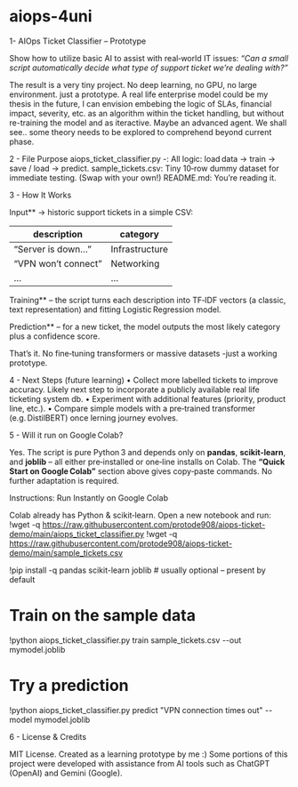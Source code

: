 # aiops-4uni

1- AIOps Ticket Classifier – Prototype

Show how to utilize basic AI to assist with real‑world IT issues: *“Can a small script automatically decide what type of support ticket we’re dealing with?”*

The result is a very tiny project. No deep learning, no GPU, no large environment. just a prototype.
A real life enterprise model could be my thesis in the future, I can envision embebing the logic of SLAs, financial impact, severity, etc. as an algorithm within the ticket handling, but without re-training the model and as iteractive. Maybe an advanced agent. We shall see.. some theory needs to be explored to comprehend beyond current phase.

2 - File Purpose
aiops_ticket_classifier.py -: All logic: load data → train → save / load → predict.
sample_tickets.csv: Tiny 10‑row dummy dataset for immediate testing. (Swap with your own!)
README.md: You’re reading it.

3 - How It Works

  Input** → historic support tickets in a simple CSV:  

   | description | category |
   |-------------|----------|
   | “Server is down…” | Infrastructure |
   | “VPN won’t connect” | Networking |
   | … | … |

  Training** – the script turns each description into TF‑IDF vectors (a classic, text representation) and fitting Logistic Regression model.

   Prediction** – for a new ticket, the model outputs the most likely category plus a confidence score.

That’s it. No fine‑tuning transformers or massive datasets -just a working prototype.


4 - Next Steps (future learning)
	•	Collect more labelled tickets to improve accuracy. Likely next step to incorporate a publicly available real life ticketing system db.
	•	Experiment with additional features (priority, product line, etc.).
	•	Compare simple models with a pre‑trained transformer (e.g. DistilBERT) once lerning journey evolves.

5 - Will it run on Google Colab?

Yes. The script is pure Python 3 and depends only on **pandas**, **scikit‑learn**, and **joblib** – all either pre‑installed or one‑line installs on Colab. The **“Quick Start on Google Colab”** section above gives copy‑paste commands. No further adaptation is required.

Instructions: Run Instantly on Google Colab

Colab already has Python & scikit‑learn. Open a new notebook and run:
!wget -q https://raw.githubusercontent.com/protode908/aiops-ticket-demo/main/aiops_ticket_classifier.py
!wget -q https://raw.githubusercontent.com/protode908/aiops-ticket-demo/main/sample_tickets.csv

!pip install -q pandas scikit-learn joblib   # usually optional – present by default

# Train on the sample data
!python aiops_ticket_classifier.py train sample_tickets.csv --out mymodel.joblib

# Try a prediction
!python aiops_ticket_classifier.py predict "VPN connection times out" --model mymodel.joblib

6 - License & Credits

MIT License.
Created as a learning prototype by me :)
Some portions of this project were developed with assistance from AI tools such as ChatGPT (OpenAI) and Gemini (Google).
